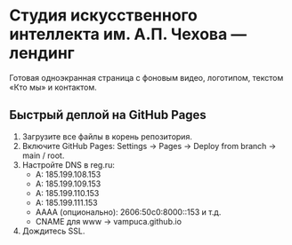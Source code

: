 # Студия искусственного интеллекта им. А.П. Чехова — лендинг
Готовая одноэкранная страница с фоновым видео, логотипом, текстом «Кто мы» и контактом.

## Быстрый деплой на GitHub Pages
1. Загрузите все файлы в корень репозитория.
2. Включите GitHub Pages: Settings → Pages → Deploy from branch → main / root.
3. Настройте DNS в reg.ru:
   - A: 185.199.108.153
   - A: 185.199.109.153
   - A: 185.199.110.153
   - A: 185.199.111.153
   - AAAA (опционально): 2606:50c0:8000::153 и т.д.
   - CNAME для www → vampuca.github.io
4. Дождитесь SSL.

